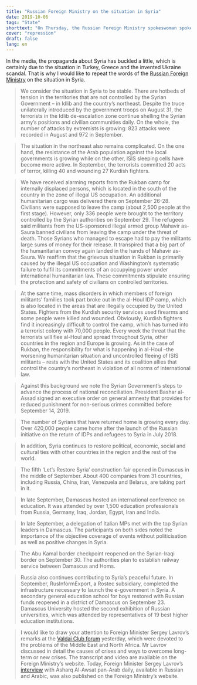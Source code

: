 ```yaml
---
title: "Russian Foreign Ministry on the situation in Syria"
date: 2019-10-06
tags: "State"
shorttext: "On Thursday, the Russian Foreign Ministry spokeswoman spoke about the situation in Syria."
cover: "repression"
draft: false
lang: en
---
```


In the media, the propaganda about Syria has buckled a little, which is certainly due to the situation in Turkey, Greece and the invented Ukraine scandal. That is why I would like to repeat the words of the [Russian Foreign Ministry](http://www.mid.ru/ru/press_service/spokesman/briefings/-/asset_publisher/D2wHaWMCU6Od/content/id/3830068?p_p_id=101_INSTANCE_D2wHaWMCU6Od&_101_INSTANCE_D2wHaWMCU6Od_languageId=en_GB "Briefing by Foreign Ministry Spokesperson Maria Zakharova, Moscow, October 3, 2019") on the situation in Syria.

> We consider the situation in Syria to be stable. There are hotbeds of tension in the territories that are not controlled by the Syrian Government – in Idlib and the country’s northeast. Despite the truce unilaterally introduced by the government troops on August 31, the terrorists in the Idlib de-escalation zone continue shelling the Syrian army’s positions and civilian communities daily. On the whole, the number of attacks by extremists is growing: 823 attacks were recorded in August and 972 in September.

> The situation in the northeast also remains complicated. On the one hand, the resistance of the Arab population against the local governments is growing while on the other, ISIS sleeping cells have become more active. In September, the terrorists committed 20 acts of terror, killing 40 and wounding 27 Kurdish fighters.

> We have received alarming reports from the Rukban camp for internally displaced persons, which is located in the south of the country in the zone of illegal US occupation. An additional humanitarian cargo was delivered there on September 26-28. Civilians were supposed to leave the camp (about 2,500 people at the first stage). However, only 336 people were brought to the territory controlled by the Syrian authorities on September 29. The refugees said militants from the US-sponsored illegal armed group Mahavir as-Saura banned civilians from leaving the camp under the threat of death. Those Syrians who managed to escape had to pay the militants large sums of money for their release. It transpired that a big part of the humanitarian convoy again landed in the hands of Mahavir as-Saura. We reaffirm that the grievous situation in Rukban is primarily caused by the illegal US occupation and Washington’s systematic failure to fulfil its commitments of an occupying power under international humanitarian law. These commitments stipulate ensuring the protection and safety of civilians on controlled territories.

> At the same time, mass disorders in which members of foreign militants’ families took part broke out in the al-Houl IDP camp, which is also located in the areas that are illegally occupied by the United States. Fighters from the Kurdish security services used firearms and some people were killed and wounded. Obviously, Kurdish fighters find it increasingly difficult to control the camp, which has turned into a terrorist colony with 70,000 people. Every week the threat that the terrorists will flee al-Houl and spread throughout Syria, other countries in the region and Europe is growing. As in the case of Rukban, the responsibility for what is happening in al-Houl –the worsening humanitarian situation and uncontrolled fleeing of ISIS militants – rests with the United States and its coalition allies that control the country’s northeast  in violation of all norms of international law.

> Against this background we note the Syrian Government’s steps to advance the process of national reconciliation. President Bashar al-Assad signed an executive order on general amnesty that provides for reduced punishment for non-serious crimes committed before September 14, 2019.

> The number of Syrians that have returned home is growing every day. Over 420,000 people came home after the launch of the Russian initiative on the return of IDPs and refugees to Syria in July 2018.

> In addition, Syria continues to restore political, economic, social and cultural ties with other countries in the region and the rest of the world.

> The fifth ‘Let’s Restore Syria’ construction fair opened in Damascus in the middle of September. About 400 companies from 31 countries, including Russia, China, Iran, Venezuela and Belarus, are taking part in it.

> In late September, Damascus hosted an international conference on education. It was attended by over 1,500 education professionals from Russia, Germany, Iraq, Jordan, Egypt, Iran and India.

> In late September, a delegation of Italian MPs met with the top Syrian leaders in Damascus. The participants on both sides noted the importance of the objective coverage of events without politicisation as well as positive changes in Syria.

> The Abu Kamal border checkpoint reopened on the Syrian-Iraqi border on September 30. The authorities plan to establish railway service between Damascus and Homs.

> Russia also continues contributing to Syria’s peaceful future. In September, RusInformExport, a Rostec subsidiary, completed the infrastructure necessary to launch the e-government in Syria. A secondary general education school for boys restored with Russian funds reopened in a district of Damascus on September 23. Damascus University hosted the second exhibition of Russian universities, which was attended by representatives of 19 best higher education institutions.

> I would like to draw your attention to Foreign Minister Sergey Lavrov’s remarks at the [Valdai Club forum](http://www.mid.ru/ru/foreign_policy/news/-/asset_publisher/cKNonkJE02Bw/content/id/3826083?p_p_id=101_INSTANCE_cKNonkJE02Bw&_101_INSTANCE_cKNonkJE02Bw_languageId=en_GB "Foreign Minister Sergey Lavrov’s remarks and answers to questions during the Valdai International Discussion Club’s panel on Russia’s policy in the Middle East, Sochi, October 2, 2019") yesterday, which were devoted to the problems of the Middle East and North Africa. Mr Lavrov discussed in detail the causes of crises and ways to overcome long-term or new crises. The transcript and video are available on the Foreign Ministry’s website. Today, Foreign Minister Sergey Lavrov’s [interview](http://www.mid.ru/ru/foreign_policy/news/-/asset_publisher/cKNonkJE02Bw/content/id/3829601?p_p_id=101_INSTANCE_cKNonkJE02Bw&_101_INSTANCE_cKNonkJE02Bw_languageId=en_GB "Foreign Minister Sergey Lavrov’s interview with the Asharq Al-Awsat pan-Arab daily, October 3, 2019") with Asharq Al-Awsat pan-Arab daily, available in Russian and Arabic, was also published on the Foreign Ministry’s website.
